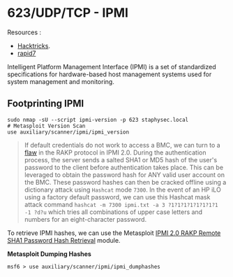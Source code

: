 # 623/UDP/TCP - IPMI

Resources :&#x20;

* [Hacktricks](https://book.hacktricks.xyz/pentesting/623-udp-ipmi).
* [rapid7](https://www.rapid7.com/blog/post/2013/07/02/a-penetration-testers-guide-to-ipmi/)

Intelligent Platform Management Interface (IPMI) is a set of standardized specifications for hardware-based host management systems used for system management and monitoring.

## Footprinting IPMI

```
sudo nmap -sU --script ipmi-version -p 623 staphysec.local
# Metasploit Version Scan
use auxiliary/scanner/ipmi/ipmi_version
```

> If default credentials do not work to access a BMC, we can turn to a [flaw](http://fish2.com/ipmi/remote-pw-cracking.html) in the RAKP protocol in IPMI 2.0. During the authentication process, the server sends a salted SHA1 or MD5 hash of the user's password to the client before authentication takes place. This can be leveraged to obtain the password hash for ANY valid user account on the BMC. These password hashes can then be cracked offline using a dictionary attack using `Hashcat` mode `7300`. In the event of an HP iLO using a factory default password, we can use this Hashcat mask attack command `hashcat -m 7300 ipmi.txt -a 3 ?1?1?1?1?1?1?1?1 -1 ?d?u` which tries all combinations of upper case letters and numbers for an eight-character password.

To retrieve IPMI hashes, we can use the Metasploit [IPMI 2.0 RAKP Remote SHA1 Password Hash Retrieval](https://www.rapid7.com/db/modules/auxiliary/scanner/ipmi/ipmi\_dumphashes/) module.

**Metasploit Dumping Hashes**

```
msf6 > use auxiliary/scanner/ipmi/ipmi_dumphashes 

```
